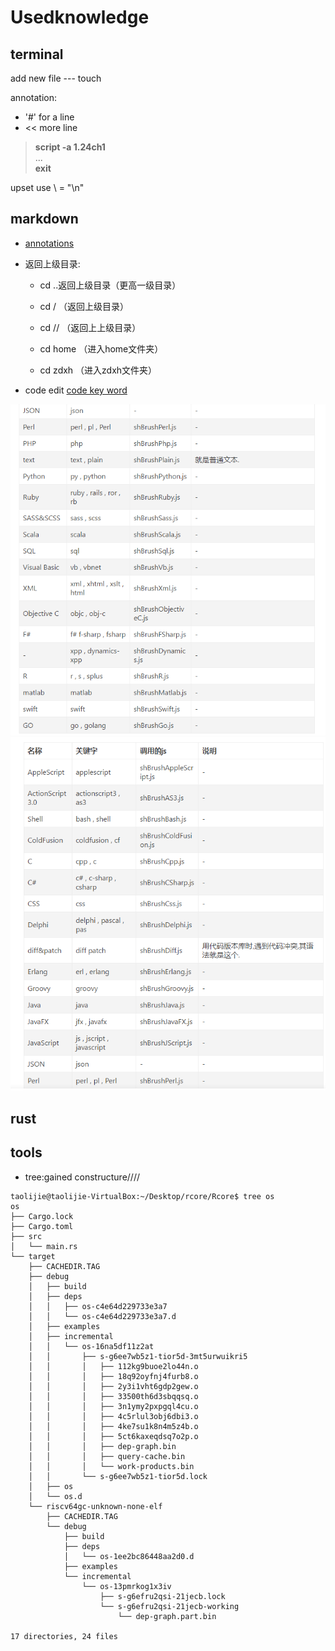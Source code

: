 # Usedknowledge

## terminal

add new file --- touch

annotation:
* '#' for a line
* << more line

> **script -a 1.24ch1** \
>  ...  \
>  **exit**

upset use \ = "\n"

## markdown

* [annotations](https://blog.csdn.net/wcy23580/article/details/84885989)


* 返回上级目录:

    * cd ..返回上级目录（更高一级目录）

    * cd  / （返回上级目录）

    * cd  // （返回上上级目录）

    * cd home （进入home文件夹）

    * cd zdxh （进入zdxh文件夹）

* code edit
[code key word](https://www.jianshu.com/p/1f223eb78ad8)

<img src="./images/2.png">
<img src="./images/3.png">

## rust

## tools
* tree:gained constructure////

```
taolijie@taolijie-VirtualBox:~/Desktop/rcore/Rcore$ tree os
os
├── Cargo.lock
├── Cargo.toml
├── src
│   └── main.rs
└── target
    ├── CACHEDIR.TAG
    ├── debug
    │   ├── build
    │   ├── deps
    │   │   ├── os-c4e64d229733e3a7
    │   │   └── os-c4e64d229733e3a7.d
    │   ├── examples
    │   ├── incremental
    │   │   └── os-16na5df11z2at
    │   │       ├── s-g6ee7wb5z1-tior5d-3mt5urwuikri5
    │   │       │   ├── 112kg9buoe2lo44n.o
    │   │       │   ├── 18q92oyfnj4furb8.o
    │   │       │   ├── 2y3i1vht6gdp2gew.o
    │   │       │   ├── 33500th6d3sbqqsq.o
    │   │       │   ├── 3n1ymy2pxpgql4cu.o
    │   │       │   ├── 4c5rlul3obj6dbi3.o
    │   │       │   ├── 4ke7su1k8n4m5z4b.o
    │   │       │   ├── 5ct6kaxeqdsq7o2p.o
    │   │       │   ├── dep-graph.bin
    │   │       │   ├── query-cache.bin
    │   │       │   └── work-products.bin
    │   │       └── s-g6ee7wb5z1-tior5d.lock
    │   ├── os
    │   └── os.d
    └── riscv64gc-unknown-none-elf
        ├── CACHEDIR.TAG
        └── debug
            ├── build
            ├── deps
            │   └── os-1ee2bc86448aa2d0.d
            ├── examples
            └── incremental
                └── os-13pmrkog1x3iv
                    ├── s-g6efru2qsi-21jecb.lock
                    └── s-g6efru2qsi-21jecb-working
                        └── dep-graph.part.bin

17 directories, 24 files
```
